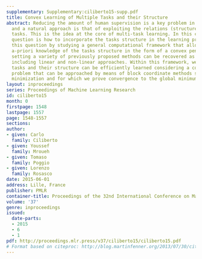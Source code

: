 ```yaml
---
supplementary: Supplementary:ciliberto15-supp.pdf
title: Convex Learning of Multiple Tasks and their Structure
abstract: Reducing the amount of human supervision is a key problem in machine learning
  and a natural approach is that of exploiting the relations (structure) among different
  tasks. This is the idea at the core of multi-task learning. In this context a fundamental
  question is how to incorporate the tasks structure in the learning problem. We tackle
  this question by studying a general computational framework that allows to encode
  a-priori knowledge of the tasks structure in the form of a convex penalty; in this
  setting a variety of previously proposed methods can be recovered as special cases,
  including linear and non-linear approaches. Within this framework, we show that
  tasks and their structure can be efficiently learned considering a convex optimization
  problem that can be approached by means of block coordinate methods such as alternating
  minimization and for which we prove convergence to the global minimum.
layout: inproceedings
series: Proceedings of Machine Learning Research
id: ciliberto15
month: 0
firstpage: 1548
lastpage: 1557
page: 1548-1557
sections: 
author:
- given: Carlo
  family: Ciliberto
- given: Youssef
  family: Mroueh
- given: Tomaso
  family: Poggio
- given: Lorenzo
  family: Rosasco
date: 2015-06-01
address: Lille, France
publisher: PMLR
container-title: Proceedings of the 32nd International Conference on Machine Learning
volume: '37'
genre: inproceedings
issued:
  date-parts:
  - 2015
  - 6
  - 1
pdf: http://proceedings.mlr.press/v37/ciliberto15/ciliberto15.pdf
# Format based on citeproc: http://blog.martinfenner.org/2013/07/30/citeproc-yaml-for-bibliographies/
---
```

